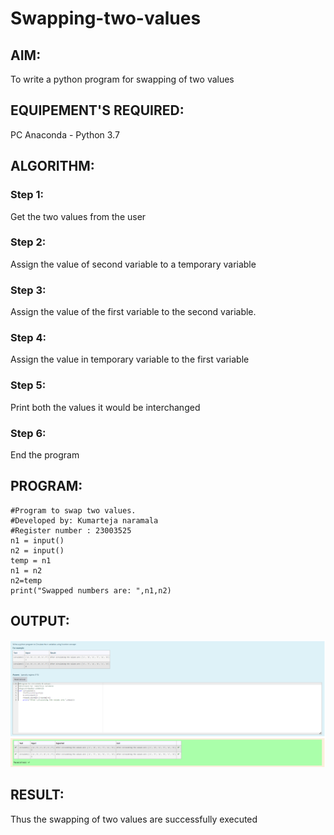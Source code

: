 # Swapping-two-values
## AIM:
To write a python program for swapping of two values
## EQUIPEMENT'S REQUIRED: 
PC
Anaconda - Python 3.7
## ALGORITHM: 
### Step 1:
Get the two values from the user
### Step 2: 
Assign the value of second variable to a temporary variable 
### Step 3: 
Assign the value of the first variable to the second variable.
### Step 4:  
Assign the value in temporary variable to the first variable
### Step 5: 
Print both the values it would be interchanged
### Step 6: 
End the program
## PROGRAM:
```
#Program to swap two values.
#Developed by: Kumarteja naramala
#Register number : 23003525
n1 = input()
n2 = input()
temp = n1
n1 = n2
n2=temp
print("Swapped numbers are: ",n1,n2)
```
## OUTPUT:
![Alt text](Imagepy.png)
## RESULT:
Thus the swapping of two values are successfully executed



